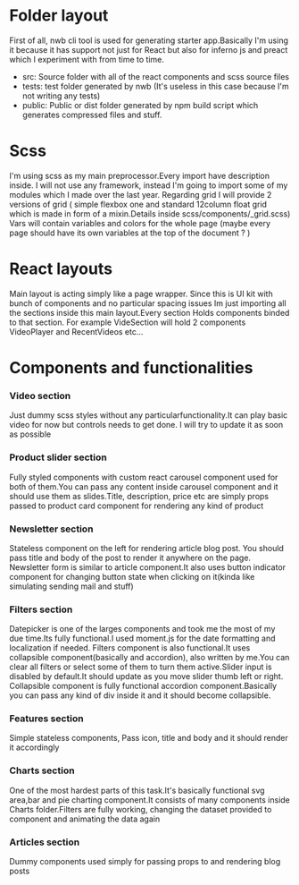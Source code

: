 # Folder layout

First of all, nwb cli tool is used for generating starter app.Basically I'm using it because it has support not just
for React but also for inferno js and preact which I experiment with from time to time.

- src: Source folder with all of the react components and scss source files
- tests: test folder generated by nwb (It's useless in this case because I'm not writing any tests)
- public: Public or dist folder generated by npm build script which generates compressed files and stuff.

# Scss
I'm using scss as my main preprocessor.Every import have description inside.
I will not use any framework, instead I'm going to import some of my modules which I made over the last year.
Regarding grid I will provide 2 versions of grid ( simple flexbox one and standard 12column float grid which is made
in form of a mixin.Details inside scss/components/_grid.scss)
Vars will contain variables and colors for the whole page (maybe every page should have its own variables at the top of 
the document ? )

# React layouts
Main layout is acting simply like a page wrapper.
Since this is UI kit with bunch of components and no particular spacing issues
Im just importing all the sections inside this main layout.Every section Holds components binded to that section.
For example VideSection will hold 2 components VideoPlayer and RecentVideos  etc...

# Components and functionalities
### Video section
Just dummy scss styles without any particularfunctionality.It can play basic video for now but controls needs to get done.
I will try to update it as soon as possible
### Product slider section
Fully styled components with custom react carousel component used for both of them.You can pass any content inside carousel component and it should use them as slides.Title, description, price etc are simply props passed to product card component for rendering any kind of product
### Newsletter section
Stateless component on the left for rendering article blog post. You should pass title and body of the post to render it anywhere on the page.
Newsletter form is similar to article component.It also uses button indicator component for changing button state when clicking on it(kinda like simulating sending mail and stuff)
### Filters section
Datepicker is one of the larges components and took me the most of my due time.Its fully functional.I used moment.js for the date formatting and localization if needed.
Filters component is also functional.It uses collapsible component(basically and accordion), also written by me.You can clear all filters or select some of them to turn them active.Slider input is disabled by default.It should update as you move slider thumb left or right.
Collapsible component is fully functional accordion component.Basically you can pass any kind of div inside it and it should become collapsible.
### Features section
Simple stateless components, Pass icon, title and body and it should render it accordingly
### Charts section
One of the most hardest parts of this task.It's basically functional svg area,bar and pie charting component.It consists of many components inside Charts folder.Filters are fully working, changing the dataset provided to component and animating the data again
### Articles section
Dummy components used simply for passing props to and rendering blog posts
